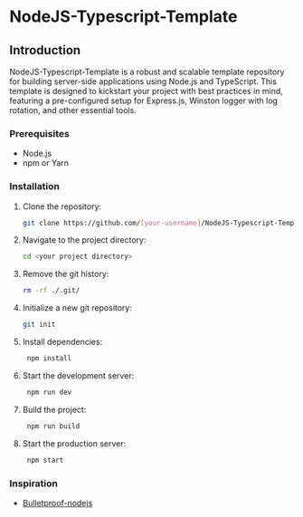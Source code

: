 # NodeJS-Typescript-Template

## Introduction

NodeJS-Typescript-Template is a robust and scalable template repository for building server-side applications using Node.js and TypeScript. This template is designed to kickstart your project with best practices in mind, featuring a pre-configured setup for Express.js, Winston logger with log rotation, and other essential tools.

### Prerequisites

- Node.js
- npm or Yarn

### Installation

1. Clone the repository:
   ```bash
   git clone https://github.com/[your-username]/NodeJS-Typescript-Template.git <your project directory>
   ```
2. Navigate to the project directory:
   ```bash
   cd <your project directory>
   ```
3. Remove the git history:
   ```bash
   rm -rf ./.git/
   ```
4. Initialize a new git repository:
   ```bash
   git init
   ```
5. Install dependencies:
   ```bash
    npm install
   ```
6. Start the development server:
   ```bash
    npm run dev
   ```
7. Build the project:
   ```bash
    npm run build
   ```
8. Start the production server:
   ```bash
    npm start
   ```

### Inspiration

- [Bulletproof-nodejs](https://github.com/santiq/bulletproof-nodejs)
